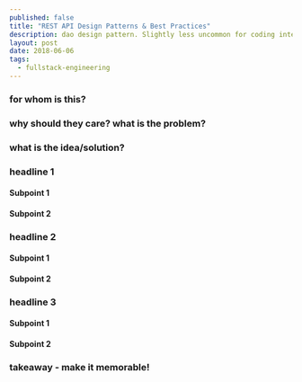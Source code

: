 ```yaml
---
published: false
title: "REST API Design Patterns & Best Practices"
description: dao design pattern. Slightly less uncommon for coding interviews, Dynamic Programming questions are still a favourite. This approach is an optimization over recursion. Developed in the 1950s, in my opinion, it tests developers' ability to break down a problem into its smallest, most fundamental piece. In this article, we learn about Dynamic Programming by digging deeper into the "coin-change" problem with dynamic programming.
layout: post
date: 2018-06-06
tags:
  - fullstack-engineering
---
```


### for whom is this?

### why should they care? what is the problem?

### what is the idea/solution?

### headline 1

#### Subpoint 1

#### Subpoint 2

### headline 2

#### Subpoint 1

#### Subpoint 2

### headline 3

#### Subpoint 1

#### Subpoint 2

### takeaway - make it memorable!
